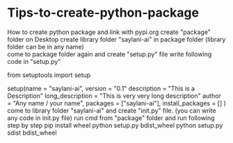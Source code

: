 # Tips-to-create-python-package
How to create python package and link with pypi.org
create "package" folder on Desktop
create library folder "saylani-ai" in package folder (library folder can be in any name)  
come to package folder again and create "setup.py" file
write following code in "setup.py"

from setuptools import setup

setup(name = "saylani-ai",
version = "0.1"
description = "This is a Description"
long_description = "This is very very long description"
author = "Any name / your name",
packages = ["saylani-ai"],
install_packages = []
)
come to library folder "saylani-ai" and create "init.py" file. (you can write any code in init.py file)
run cmd from "package" folder and run following step by step
pip install wheel
python setup.py bdist_wheel
python setup.py sdist bdist_wheel



